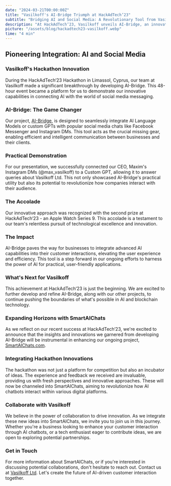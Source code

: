 ```yaml
---
date: "2024-03-21T00:00:00Z"
title: "Vasilkoff's AI-Bridge Triumph at HackAdTech‘23"
subtitle: "Bridging AI and Social Media: A Revolutionary Tool from Vasilkoff"
description: "At HackAdTech‘23, Vasilkoff unveils AI-Bridge, an innovative tool linking AI with social media chats, securing the second prize."
picture: "/assets/blog/hackadtech23-vasilkoff.webp"
time: "4 min"
---
```

## Pioneering Integration: AI and Social Media
### Vasilkoff's Hackathon Innovation
During the HackAdTech‘23 Hackathon in Limassol, Cyprus, our team at Vasilkoff made a significant breakthrough by developing AI-Bridge. This 48-hour event became a platform for us to demonstrate our innovative capabilities in connecting AI with the world of social media messaging.

### AI-Bridge: The Game Changer
Our project, [AI-Bridge](https://ai-bridge.vasilkoff.com), is designed to seamlessly integrate AI Language Models or custom GPTs with popular social media chats like Facebook Messenger and Instagram DMs. This tool acts as the crucial missing gear, enabling efficient and intelligent communication between businesses and their clients.

### Practical Demonstration
For our presentation, we successfully connected our CEO, Maxim's Instagram DMs (@max_vasilkoff) to a Custom GPT, allowing it to answer queries about Vasilkoff Ltd. This not only showcased AI-Bridge's practical utility but also its potential to revolutionize how companies interact with their audience.

### The Accolade
Our innovative approach was recognized with the second prize at HackAdTech‘23 - an Apple Watch Series 9. This accolade is a testament to our team's relentless pursuit of technological excellence and innovation.

### The Impact
AI-Bridge paves the way for businesses to integrate advanced AI capabilities into their customer interactions, elevating the user experience and efficiency. This tool is a step forward in our ongoing efforts to harness the power of AI for practical, user-friendly applications.

### What's Next for Vasilkoff
This achievement at HackAdTech‘23 is just the beginning. We are excited to further develop and refine AI-Bridge, along with our other projects, to continue pushing the boundaries of what's possible in AI and blockchain technology.

### Expanding Horizons with SmartAIChats
As we reflect on our recent success at HackAdTech‘23, we're excited to announce that the insights and innovations we garnered from developing AI-Bridge will be instrumental in enhancing our ongoing project, [SmartAIChats.com](https://smartaichats.com).

### Integrating Hackathon Innovations
The hackathon was not just a platform for competition but also an incubator of ideas. The experience and feedback we received are invaluable, providing us with fresh perspectives and innovative approaches. These will now be channeled into SmartAIChats, aiming to revolutionize how AI chatbots interact within various digital platforms.

### Collaborate with Vasilkoff
We believe in the power of collaboration to drive innovation. As we integrate these new ideas into SmartAIChats, we invite you to join us in this journey. Whether you're a business looking to enhance your customer interaction through AI chatbots, or a tech enthusiast eager to contribute ideas, we are open to exploring potential partnerships.

### Get in Touch
For more information about SmartAIChats, or if you're interested in discussing potential collaborations, don't hesitate to reach out. Contact us at [Vasilkoff Ltd](https://vasilkoff.com/contact-us). Let's create the future of AI-driven customer interaction together.
